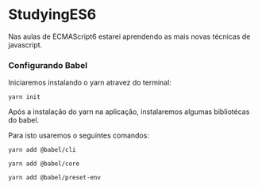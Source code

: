 # StudyingES6
Nas aulas de ECMAScript6 estarei aprendendo as mais novas técnicas de javascript.

### Configurando Babel

Iniciaremos instalando o yarn atravez do terminal:

```yarn init```

Após a instalação do yarn na aplicação, instalaremos algumas bibliotécas do babel.

Para isto usaremos o seguintes comandos:

```yarn add @babel/cli ```

```yarn add @babel/core ```

```yarn add @babel/preset-env ```